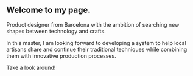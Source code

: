 ## Welcome to my page.

Product designer from Barcelona with the ambition of searching new shapes between technology and crafts.

In this master, I am looking forward to developing a system to help local artisans share and continue their traditional techniques while combining them with innovative production processes.

Take a look around!
